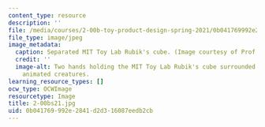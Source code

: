 ```yaml
---
content_type: resource
description: ''
file: /media/courses/2-00b-toy-product-design-spring-2021/0b041769992e2841d2d316087eedb2cb_2-00bs21.jpg
file_type: image/jpeg
image_metadata:
  caption: Separated MIT Toy Lab Rubik's cube. (Image courtesy of Prof. David Wallace.)
  credit: ''
  image-alt: Two hands holding the MIT Toy Lab Rubik's cube surrounded by fanciful
    animated creatures.
learning_resource_types: []
ocw_type: OCWImage
resourcetype: Image
title: 2-00bs21.jpg
uid: 0b041769-992e-2841-d2d3-16087eedb2cb
---
```

